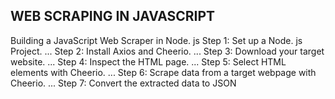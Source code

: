 
## WEB SCRAPING IN JAVASCRIPT

Building a JavaScript Web Scraper in Node. js
Step 1: Set up a Node. js Project. ...
Step 2: Install Axios and Cheerio. ...
Step 3: Download your target website. ...
Step 4: Inspect the HTML page. ...
Step 5: Select HTML elements with Cheerio. ...
Step 6: Scrape data from a target webpage with Cheerio. ...
Step 7: Convert the extracted data to JSON


